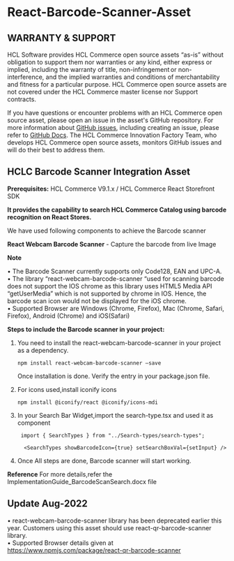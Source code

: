 # React-Barcode-Scanner-Asset

## WARRANTY & SUPPORT 
HCL Software provides HCL Commerce open source assets “as-is” without obligation to support them nor warranties or any kind, either express or implied, including the warranty of title, non-infringement or non-interference, and the implied warranties and conditions of merchantability and fitness for a particular purpose. HCL Commerce open source assets are not covered under the HCL Commerce master license nor Support contracts.

If you have questions or encounter problems with an HCL Commerce open source asset, please open an issue in the asset's GitHub repository. For more information about [GitHub issues](https://docs.github.com/en/issues), including creating an issue, please refer to [GitHub Docs](https://docs.github.com/en). The HCL Commerce Innovation Factory Team, who develops HCL Commerce open source assets, monitors GitHub issues and will do their best to address them. 

## HCLC Barcode Scanner Integration Asset

**Prerequisites:** HCL Commerce V9.1.x / HCL Commerce React Storefront SDK

**It provides the capability to search HCL Commerce Catalog using barcode recognition on React Stores.**

We have used following components to achieve the Barcode scanner

**React Webcam Barcode Scanner** - Capture the barcode from live Image


**Note**

•	The Barcode Scanner currently supports only Code128, EAN and UPC-A. <BR/>
•	The library “react-webcam-barcode-scanner “used for scanning barcode does not support the IOS chrome as this library uses HTML5 Media API “getUserMedia” which is not supported by chrome in IOS. Hence, the barcode scan icon would not be displayed for the iOS chrome. <BR/>
•	Supported Browser are Windows (Chrome, Firefox), Mac (Chrome, Safari, Firefox), Android (Chrome) and iOS(Safari) <BR/>



**Steps to include the Barcode scanner in your project:**
1. You need to install the react-webcam-barcode-scanner in your project as a dependency.

   `npm install react-webcam-barcode-scanner –save`
   
    Once installation is done. Verify the entry  in your package.json file.
    
2. For icons used,install iconify icons

     `npm install @iconify/react @iconify/icons-mdi`

3. In your Search Bar Widget,import the search-type.tsx and used it as component

    ` import { SearchTypes } from "../Search-types/search-types";`

    `  <SearchTypes showBarcodeIcon={true} setSearchBoxVal={setInput} />`

4. Once All steps are done, Barcode scanner will start working.

**Reference**
  For more details,refer the ImplementationGuide_BarcodeScanSearch.docx file
  
## Update Aug-2022
• react-webcam-barcode-scanner library has been deprecated earlier this year. Customers using this asset should use react-qr-barcode-scanner library. <BR/>
• Supported Browser details given at https://www.npmjs.com/package/react-qr-barcode-scanner
  
 
  

